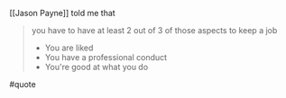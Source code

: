 [[Jason Payne]] told me that

> you have to have at least 2 out of 3 of those aspects to keep a job
> - You are liked
> - You have a professional conduct
> - You're good at what you do

#quote